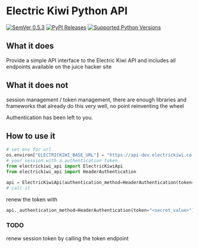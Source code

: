 # Electric Kiwi Python API

[![SemVer 0.5.3][img_version]][url_version]
[![PyPI Releases][img_pypi]][url_pypi]
[![Supported Python Versions][img_pyversions]][url_pyversions]

[img_version]: https://img.shields.io/static/v1.svg?label=SemVer&message=0.5.3&color=blue
[url_version]: https://pypi.org/project/electrickiwi-api/

[img_pypi]: https://img.shields.io/badge/PyPI-wheels-green.svg
[url_pypi]: https://pypi.org/project/bumpver/#files

[img_pyversions]: https://img.shields.io/pypi/pyversions/electrickiwi-api.svg
[url_pyversions]: https://pypi.python.org/pypi/electrickiwi-api

## What it does
Provide a simple API interface to the Electric Kiwi API and includes all endpoints available on the juice hacker site

## What it does not
session management / token management, there are enough libraries and frameworks that
already do this very well, no point reinventing the wheel

Authentication has been left to you.


## How to use it

```python
# set env for url
os.environ["ELECTRICKIWI_BASE_URL"] = "https://api-dev.electrickiwi.co.nz"
# your session with a authentication token
from electrickiwi_api import ElectricKiwiApi
from electrickiwi_api import HeaderAuthentication

api = ElectricKiwiApi(authentication_method=HeaderAuthentication(token="<secret_value>"))
# call it
```

renew the token with 
```python
api._authentication_method=HeaderAuthentication(token="<secret_value>")

```

### TODO
renew session token by calling the token endpoint
